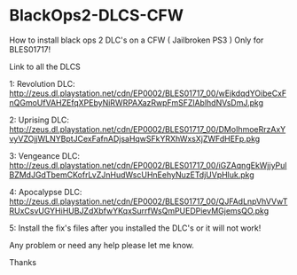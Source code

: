 # BlackOps2-DLCS-CFW

How to install black ops 2 DLC's on a CFW ( Jailbroken PS3 ) 
Only for BLES01717!

Link to all the DLCS

1: Revolution DLC: http://zeus.dl.playstation.net/cdn/EP0002/BLES01717_00/wEjkdqdYOibeCxFnQGmoUfVAHZEfqXPEbyNiRWRPAXazRwpFmSFZlAblhdNVsDmJ.pkg

2: Uprising DLC: http://zeus.dl.playstation.net/cdn/EP0002/BLES01717_00/DMoIhmoeRrzAxYvyVZOjjWLNYBptJCexFafnADjsaHqwSFkYRXhWxsXjZWFdHEFp.pkg

3: Vengeance DLC: http://zeus.dl.playstation.net/cdn/EP0002/BLES01717_00/iGZAqngEkWjjyPulBZMdJGdTbemCKofrLvZJnHudWscUHnEehyNuzETdjUVpHluk.pkg

4: Apocalypse DLC: http://zeus.dl.playstation.net/cdn/EP0002/BLES01717_00/QJFAdLnpVhVVwTRUxCsvUGYHiHUBJZdXbfwYKqxSurrfWsQmPUEDPievMGjemsQO.pkg

5: Install the fix's files after you installed the DLC's or it will not work!

Any problem or need any help please let me know.

Thanks

